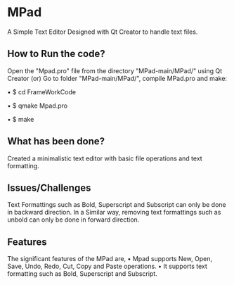# MPad
A Simple Text Editor Designed with Qt Creator to handle text files.

## How to Run the code?
Open the "Mpad.pro" file from the directory "MPad-main/MPad/" using Qt Creator 
                             (or)
Go to folder "MPad-main/MPad/", compile MPad.pro and make:

• $ cd FrameWorkCode

• $ qmake Mpad.pro

• $ make

## What has been done?
Created a minimalistic text editor with basic file operations and text formatting. 

## Issues/Challenges
Text Formattings such as Bold, Superscript and Subscript can only be done in backward direction. In a Similar way, removing text formattings such as unbold can only be done in forward direction.

## Features
The significant features of the MPad are,
• Mpad supports New, Open, Save, Undo, Redo, Cut, Copy and Paste operations.
• It supports text formatting such as Bold, Superscript and Subscript.
